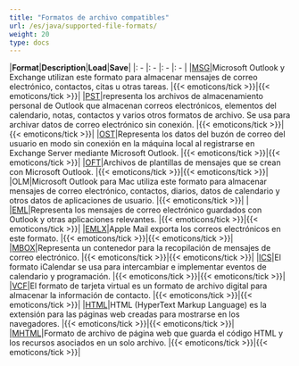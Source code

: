 ```yaml
---
title: "Formatos de archivo compatibles"
url: /es/java/supported-file-formats/
weight: 20
type: docs
---
```



|**Format**|**Description**|**Load**|**Save**|
|: - |: - |: - |: - |
|[MSG](https://docs.fileformat.com/email/msg/)|Microsoft Outlook y Exchange utilizan este formato para almacenar mensajes de correo electrónico, contactos, citas u otras tareas. |{{< emoticons/tick >}}|{{< emoticons/tick >}}|
|[PST](https://docs.fileformat.com/email/pst/)|representa los archivos de almacenamiento personal de Outlook que almacenan correos electrónicos, elementos del calendario, notas, contactos y varios otros formatos de archivo. Se usa para archivar datos de correo electrónico sin conexión. |{{< emoticons/tick >}}|{{< emoticons/tick >}}|
|[OST](https://docs.fileformat.com/email/ost/)|Representa los datos del buzón de correo del usuario en modo sin conexión en la máquina local al registrarse en Exchange Server mediante Microsoft Outlook. |{{< emoticons/tick >}}|{{< emoticons/tick >}}|
|[OFT](https://docs.fileformat.com/email/oft/)|Archivos de plantillas de mensajes que se crean con Microsoft Outlook. |{{< emoticons/tick >}}|{{< emoticons/tick >}}|
|OLM|Microsoft Outlook para Mac utiliza este formato para almacenar mensajes de correo electrónico, contactos, diarios, datos de calendario y otros datos de aplicaciones de usuario. |{{< emoticons/tick >}}| |
|[EML](https://docs.fileformat.com/email/eml/)|Representa los mensajes de correo electrónico guardados con Outlook y otras aplicaciones relevantes. |{{< emoticons/tick >}}|{{< emoticons/tick >}}|
|[EMLX](https://docs.fileformat.com/email/emlx/)|Apple Mail exporta los correos electrónicos en este formato. |{{< emoticons/tick >}}|{{< emoticons/tick >}}|
|[MBOX](https://docs.fileformat.com/email/mbox/)|Representa un contenedor para la recopilación de mensajes de correo electrónico. |{{< emoticons/tick >}}|{{< emoticons/tick >}}|
|[ICS](https://docs.fileformat.com/email/ics/)|El formato iCalendar se usa para intercambiar e implementar eventos de calendario y programación. |{{< emoticons/tick >}}|{{< emoticons/tick >}}|
|[VCF](https://docs.fileformat.com/email/vcf/)|El formato de tarjeta virtual es un formato de archivo digital para almacenar la información de contacto. |{{< emoticons/tick >}}|{{< emoticons/tick >}}|
|[HTML](https://docs.fileformat.com/web/html/)|HTML (HyperText Markup Language) es la extensión para las páginas web creadas para mostrarse en los navegadores. |{{< emoticons/tick >}}|{{< emoticons/tick >}}|
|[MHTML](https://docs.fileformat.com/web/mhtml/)|Formato de archivo de página web que guarda el código HTML y los recursos asociados en un solo archivo. |{{< emoticons/tick >}}|{{< emoticons/tick >}}|

